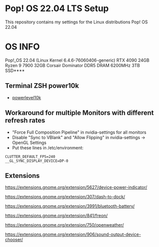 # Pop! OS 22.04 LTS Setup
This repository contains my settings for the Linux distributions Pop! OS 22.04

# OS INFO
Pop!_OS 22.04 (Linux Kernel 6.4.6-76060406-generic)
RTX 4090 24GB
Ryzen 9 7900
32GB Corsair Dominator DDR5 DRAM 6200MHz
3TB SSD****

## Terminal ZSH power10k
- [powerlevel10k](https://github.com/romkatv/powerlevel10k)

## Workaround for multiple Monitors with different refresh rates 
- "Force Full Composition Pipeline" in nvidia-settings for all monitors
- Disable "Sync to VBlank" and "Allow Flipping" in nvidia-settings -> OpenGL Settings
- Put these lines in /etc/environment:
```
CLUTTER_DEFAULT_FPS=240   
__GL_SYNC_DISPLAY_DEVICE=DP-0
```
## Extensions
https://extensions.gnome.org/extension/5627/device-power-indicator/

https://extensions.gnome.org/extension/307/dash-to-dock/

https://extensions.gnome.org/extension/3991/bluetooth-battery/

https://extensions.gnome.org/extension/841/freon/

https://extensions.gnome.org/extension/750/openweather/

https://extensions.gnome.org/extension/906/sound-output-device-chooser/
